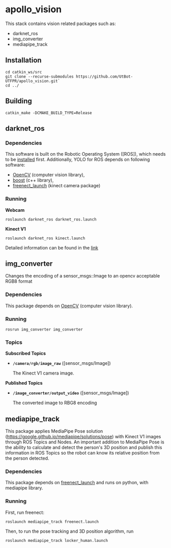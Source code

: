 # apollo_vision
This stack contains vision related packages such as:
- darknet_ros
- img_converter
- mediapipe_track

## Installation

    cd catkin_ws/src
    git clone --recurse-submodules https://github.com/UtBot-UTFPR/apollo_vision.git`
    cd ../

## Building

    catkin_make -DCMAKE_BUILD_TYPE=Release

## darknet_ros

### Dependencies

This software is built on the Robotic Operating System ([ROS]), which needs to be [installed](http://wiki.ros.org) first. Additionally, YOLO for ROS depends on following software:

- [OpenCV](http://opencv.org/) (computer vision library),
- [boost](http://www.boost.org/) (c++ library),
- [freenect_launch](https://github.com/ros-drivers/freenect_stack) (kinect camera package)

### Running

**Webcam**

    roslaunch darknet_ros darknet_ros.launch

**Kinect V1**

    roslaunch darknet_ros kinect.launch

Detailed information can be found in the [link](https://github.com/gustavo-fardo/darknet_ros)

## img_converter

Changes the encoding of a sensor_msgs::Image to an opencv acceptable RGB8 format

### Dependencies

This package depends on [OpenCV](http://opencv.org/) (computer vision library).

### Running

    rosrun img_converter img_converter

### Topics

**Subscribed Topics**

* **`/camera/rgb/image_raw`** ([sensor_msgs/Image])

    The Kinect V1 camera image.

**Published Topics**

* **`/image_converter/output_video`** ([sensor_msgs/Image])

    The converted image to RBG8 encoding

## mediapipe_track

This package applies MediaPipe Pose solution (https://google.github.io/mediapipe/solutions/pose) with Kinect V1 images through ROS Topics and Nodes. An important addition to MediaPipe Pose is the ability to calculate and detect the person's 3D position and publish this information in ROS Topics so the robot can know its relative position from the person detected.

### Dependencies

This package depends on [freenect_launch](https://github.com/ros-drivers/freenect_stack) and runs on python, with mediapipe library.

### Running

First, run freenect:


    roslaunch mediapipe_track freenect.launch


Then, to run the pose tracking and 3D position algorithm, run 


    roslaunch mediapipe_track locker_human.launch


